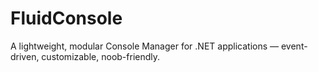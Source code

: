 # FluidConsole
A lightweight, modular Console Manager for .NET applications — event-driven, customizable, noob-friendly.
